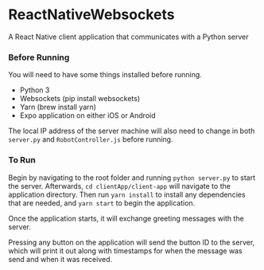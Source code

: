 # ReactNativeWebsockets
A React Native client application that communicates with a Python server

### Before Running
You will need to have some things installed before running.
* Python 3
* Websockets (pip install websockets)
* Yarn (brew install yarn)
* Expo application on either iOS or Android

The local IP address of the server machine will also need to change in both `server.py` and `RobotController.js` before running.

### To Run 
Begin by navigating to the root folder and running `python server.py` to start the server. Afterwards, `cd clientApp/client-app` will navigate to the application directory. Then run `yarn install` to install any dependencies that are needed, and `yarn start` to begin the application.

Once the application starts, it will exchange greeting messages with the server. 

Pressing any button on the application will send the button ID to the server, which will print it out along with timestamps for when the message was send and when it was received.

